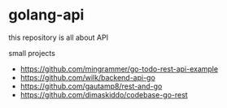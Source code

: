 # golang-api

this repository is all about API

small projects 
- https://github.com/mingrammer/go-todo-rest-api-example
- https://github.com/wilk/backend-api-go
- https://github.com/gautamp8/rest-and-go
- https://github.com/dimaskiddo/codebase-go-rest
